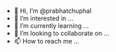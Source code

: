 - 👋 Hi, I’m @prabhatchuphal
- 👀 I’m interested in ...
- 🌱 I’m currently learning ...
- 💞️ I’m looking to collaborate on ...
- 📫 How to reach me ...

<!---
prabhatchuphal/prabhatchuphal is a ✨ special ✨ repository because its `README.md` (this file) appears on your GitHub profile.
You can click the Preview link to take a look at your changes.
--->
